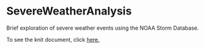 # SevereWeatherAnalysis
Brief exploration of severe weather events using the NOAA Storm Database.

To see the knit document, click [here.](https://rpubs.com/kevinroche22/SevereWeatherAnalysis)
